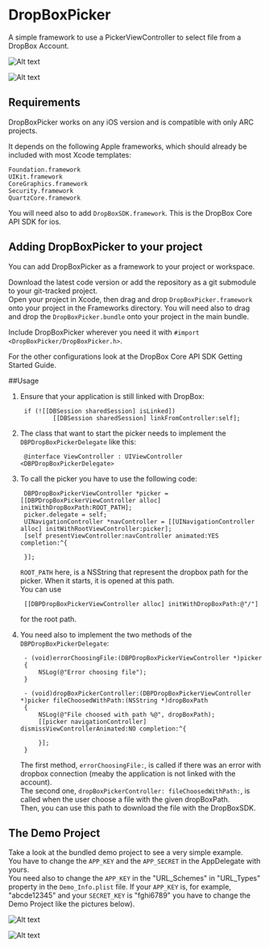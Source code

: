 DropBoxPicker
=============

A simple framework to use a PickerViewController to select file from a DropBox Account.

![Alt text](Pictures/Schermata1.png "Picture 1")

![Alt text](Pictures/Schermata2.png "Picture 2")

## Requirements

DropBoxPicker works on any iOS version and is compatible with only ARC projects.  

It depends on the following Apple frameworks, which should already be included with most Xcode templates:  

`Foundation.framework`  
`UIKit.framework`  
`CoreGraphics.framework`  
`Security.framework`  
`QuartzCore.framework`

You will need also to add `DropBoxSDK.framework`. This is the DropBox Core API SDK for ios.  

## Adding DropBoxPicker to your project

You can add DropBoxPicker as a framework to your project or workspace.

Download the latest code version or add the repository as a git submodule to your git-tracked project.  
Open your project in Xcode, then drag and drop `DropBoxPicker.framework` onto your project in the Frameworks directory. You will need also to drag and drop the `DropBoxPicker.bundle` onto your project in the main bundle.

Include DropBoxPicker wherever you need it with `#import <DropBoxPicker/DropBoxPicker.h>`.

For the other configurations look at the DropBox Core API SDK Getting Started Guide.

##Usage

1. Ensure that your application is still linked with DropBox:

  		if (![[DBSession sharedSession] isLinked])
				[[DBSession sharedSession] linkFromController:self];

2. The class that want to start the picker needs to implement the `DBPDropBoxPickerDelegate` like this:

		@interface ViewController : UIViewController <DBPDropBoxPickerDelegate>

3. To call the picker you have to use the following code:

		DBPDropBoxPickerViewController *picker = [[DBPDropBoxPickerViewController alloc] initWithDropBoxPath:ROOT_PATH];
		picker.delegate = self;
		UINavigationController *navController = [[UINavigationController alloc] initWithRootViewController:picker];
		[self presentViewController:navController animated:YES completion:^{
		
		}];

	`ROOT_PATH` here, is a NSString that represent the dropbox path for the picker. When it starts, it is opened at this path.  
	You can use  
		
		[[DBPDropBoxPickerViewController alloc] initWithDropBoxPath:@"/"]  

	for the root path.

4. You need also to implement the two methods of the `DBPDropBoxPickerDelegate`:

		- (void)errorChoosingFile:(DBPDropBoxPickerViewController *)picker
		{
			NSLog(@"Error choosing file");
		}

		- (void)dropBoxPickerController:(DBPDropBoxPickerViewController *)picker fileChoosedWithPath:(NSString *)dropBoxPath
		{
			NSLog(@"File choosed with path %@", dropBoxPath);
    		[[picker navigationController] dismissViewControllerAnimated:NO completion:^{
        
    		}];
		}

	The first method, `errorChoosingFile:`, is called if there was an error with dropbox connection (meaby the application is not linked with the account).  
	The second one, `dropBoxPickerController: fileChoosedWithPath:`, is called when the user choose a file with the given dropBoxPath.  
	Then, you can use this path to download the file with the DropBoxSDK.

## The Demo Project
Take a look at the bundled demo project to see a very simple example.  
You have to change the `APP_KEY` and the `APP_SECRET` in the AppDelegate with yours.  
You need also to change the `APP_KEY` in the "URL_Schemes" in "URL_Types" property in the `Demo_Info.plist` file. If your `APP_KEY` is, for example, "abcde12345" and your `SECRET_KEY` is "fghi6789" you have to change the Demo Project like the pictures below).

![Alt text](Pictures/AppDelegate.png "AppDelegate.m")

![Alt text](Pictures/Demo-Info.plist.png "Demo-Info.plist")
